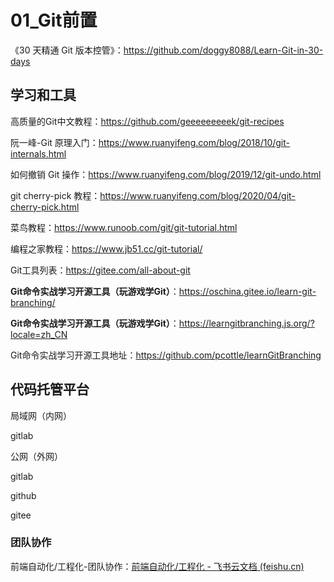 # 01_Git前置

《30 天精通 Git 版本控管》：<https://github.com/doggy8088/Learn-Git-in-30-days>

## 学习和工具

高质量的Git中文教程：<https://github.com/geeeeeeeeek/git-recipes>

阮一峰-Git 原理入门：<https://www.ruanyifeng.com/blog/2018/10/git-internals.html>

如何撤销 Git 操作：<https://www.ruanyifeng.com/blog/2019/12/git-undo.html>

git cherry-pick 教程：<https://www.ruanyifeng.com/blog/2020/04/git-cherry-pick.html>

菜鸟教程：<https://www.runoob.com/git/git-tutorial.html>

编程之家教程：<https://www.jb51.cc/git-tutorial/>

Git工具列表：<https://gitee.com/all-about-git>

**Git命令实战学习开源工具（玩游戏学Git）**：<https://oschina.gitee.io/learn-git-branching/>

**Git命令实战学习开源工具（玩游戏学Git）**：<https://learngitbranching.js.org/?locale=zh_CN>

Git命令实战学习开源工具地址：<https://github.com/pcottle/learnGitBranching>

## 代码托管平台

局域网（内网）

gitlab

公网（外网）

gitlab

github

gitee

### 团队协作

前端自动化/工程化-团队协作：[⁣﻿‬‍‬‬‍‬‬⁤⁤⁢⁤⁣‍⁤⁣‍⁢‬‬⁣‬‬⁤‬‍⁡⁡﻿‍⁡⁡‬⁣前端自动化/工程化 - 飞书云文档 (feishu.cn)](https://vkc4zz0ocm.feishu.cn/wiki/wikcnsDyZCFIbm2W0KhEncxGZke#mindmap)
